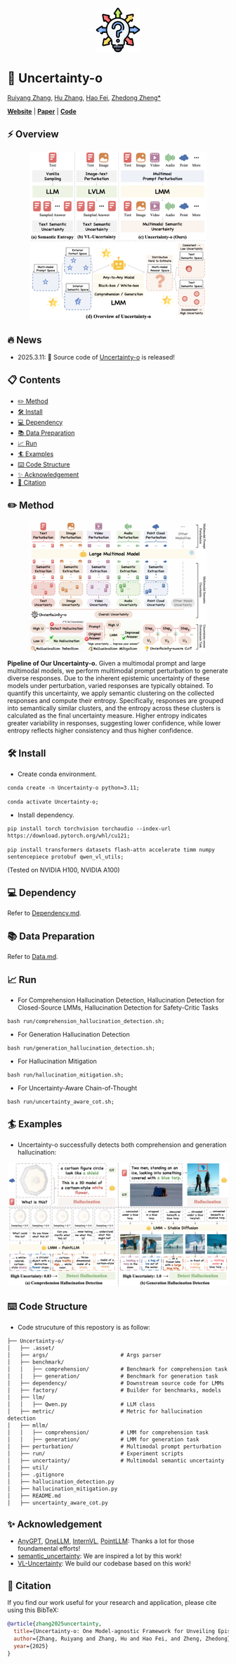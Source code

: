 <p align="center">
    <img src=".asset/logo.png" width="20%"> <br>
</p>

# 🔎 Uncertainty-o

[Ruiyang Zhang](https://ruiyang-061x.github.io/), [Hu Zhang](https://huzhangcs.github.io/), [Hao Fei](https://haofei.vip/), [Zhedong Zheng*](https://www.zdzheng.xyz/)

**[Website](https://Uncertainty-o.github.io/)** | **[Paper]()** | **[Code](https://github.com/Ruiyang-061X/Uncertainty-o)**


## ⚡ Overview

<p align="center">
    <img src=".asset/overview.png" width="80%"> <br>
</p>

## 🔥 News

- 2025.3.11: 🐣 Source code of [Uncertainty-o](https://github.com/Ruiyang-061X/Uncertainty-o) is released!

## 📋 Contents
- [✏️ Method](#%EF%B8%8F-method)
- [🛠️ Install](#%EF%B8%8F-install)
- [💻 Dependency](#-dependency)
- [📚 Data Preparation](#-data-preparation)
- [📈 Run](#-run)
- [🏄 Examples](#-examples)
- [⌨️ Code Structure](#%EF%B8%8F-code-structure)
- [✨ Acknowledgement](#-acknowledgement)
- [📎 Citation](#-citation)

## ✏️ Method

<p align="center">
    <img src=".asset/method.png" width="80%"> <br>
</p>

**Pipeline of Our Uncertainty-o.** Given a multimodal prompt and large multimodal models, we perform multimodal prompt perturbation to generate diverse responses. Due to the inherent epistemic uncertainty of these models under perturbation, varied responses are typically obtained. To quantify this uncertainty, we apply semantic clustering on the collected responses and compute their entropy. Specifically, responses are grouped into semantically similar clusters, and the entropy across these clusters is calculated as the final uncertainty measure. Higher entropy indicates greater variability in responses, suggesting lower confidence, while lower entropy reflects higher consistency and thus higher confidence.

## 🛠️ Install

- Create conda environment.

```
conda create -n Uncertainty-o python=3.11;

conda activate Uncertainty-o;
```

- Install dependency.

```
pip install torch torchvision torchaudio --index-url https://download.pytorch.org/whl/cu121;

pip install transformers datasets flash-attn accelerate timm numpy sentencepiece protobuf qwen_vl_utils;
```

(Tested on NVIDIA H100, NVIDIA A100)

## 💻 Dependency

Refer to [Dependency.md](doc/Dependency.md).


## 📚 Data Preparation

Refer to [Data.md](doc/Data.md).

## 📈 Run

- For Comprehension Hallucination Detection, Hallucination Detection for Closed-Source LMMs, Hallucination Detection for Safety-Critic Tasks

```
bash run/comprehension_hallucination_detection.sh;
```

- For Generation Hallucination Detection

```
bash run/generation_hallucination_detection.sh;
```

- For Hallucination Mitigation

```
bash run/hallucination_mitigation.sh;
```

- For Uncertainty-Aware Chain-of-Thought

```
bash run/uncertainty_aware_cot.sh;
```

## 🏄 Examples

- Uncertainty-o successfully detects both comprehension and generation hallucination:

<p align="center">
    <img src=".asset/qualitative_case.png" width="100%"> <br>
</p>

## ⌨️ Code Structure

- Code strucuture of this repostory is as follow:

```
├── Uncertainty-o/ 
│   ├── .asset/
│   ├── args/                       # Args parser
│   ├── benchmark/
│   │   ├── comprehension/          # Benchmark for comprehension task
│   │   ├── generation/             # Benchmark for generation task
│   ├── dependency/                 # Downstream source code for LMMs
│   ├── factory/                    # Builder for benchmarks, models
│   ├── llm/
│   │   ├── Qwen.py                 # LLM class
│   ├── metric/                     # Metric for hallucination detection
│   ├── mllm/
│   │   ├── comprehension/          # LMM for comprehension task
│   │   ├── generation/             # LMM for generation task
│   ├── perturbation/               # Multimodal prompt perturbation
│   ├── run/                        # Experiment scripts
│   ├── uncertainty/                # Multimodal semantic uncertainty
│   ├── util/
│   ├── .gitignore
│   ├── hallucination_detection.py  
│   ├── hallucination_mitigation.py 
│   ├── README.md
│   ├── uncertainty_aware_cot.py    
```

## ✨ Acknowledgement

- [AnyGPT](https://github.com/OpenMOSS/AnyGPT), [OneLLM](https://github.com/csuhan/OneLLM), [InternVL](https://github.com/OpenGVLab/InternVL), [PointLLM](https://github.com/OpenRobotLab/PointLLM): Thanks a lot for those foundamental efforts!
- [semantic_uncertainty](https://github.com/jlko/semantic_uncertainty): We are inspired a lot by this work!
- [VL-Uncertainty](https://github.com/Ruiyang-061X/VL-Uncertainty): We build our codebase based on this work!


## 📎 Citation

If you find our work useful for your research and application, please cite using this BibTeX:

```bibtex
@article{zhang2025uncertainty,
  title={Uncertainty-o: One Model-agnostic Framework for Unveiling Epistemic Uncertainty in Large Multimodal Models},
  author={Zhang, Ruiyang and Zhang, Hu and Hao Fei, and Zheng, Zhedong},
  year={2025}
}
```
